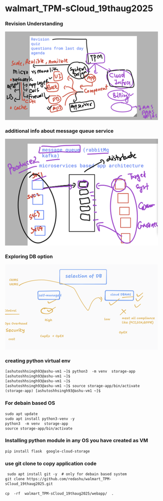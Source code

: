 # walmart_TPM-sCloud_19thaug2025

### Revision Understanding 

<img src="rev1.png">


### additional info about message queue service 

<img src="rev2.png">


### Exploring DB option 

<img src="db1.png">

### creating python virtual env 

```
[ashutoshhsingh93@ashu-vm1 ~]$ python3  -m venv  storage-app
[ashutoshhsingh93@ashu-vm1 ~]$ 
[ashutoshhsingh93@ashu-vm1 ~]$ 
[ashutoshhsingh93@ashu-vm1 ~]$ source storage-app/bin/activate
(storage-app) [ashutoshhsingh93@ashu-vm1 ~]$ 
```

### For debain based OS

```
sudo apt update
sudo apt install python3-venv -y
python3  -m venv  storage-app
source storage-app/bin/activate

```


### Installing python module in any OS you have created as VM 

```
pip install flask  google-cloud-storage

```

### use git clone to copy application code 

```
 sudo apt install git -y  # only for debain based system 
git clone https://github.com/redashu/walmart_TPM-sCloud_19thaug2025.git 

cp  -rf  walmart_TPM-sCloud_19thaug2025/webapp/  . 
```


